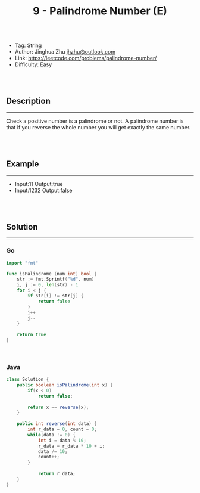 # <center>9 - Palindrome Number (E)</center> 



<br></br>

* Tag: String
* Author: Jinghua Zhu <jhzhu@outlook.com>
* Link: https://leetcode.com/problems/palindrome-number/
* Difficulty: Easy

<br></br>



## Description
----
Check a positive number is a palindrome or not. A palindrome number is that if you reverse the whole number you will get exactly the same number.

<br></br>



## Example
----
* Input:11 Output:true
* Input:1232 Output:false

<br></br>



## Solution
----
### Go

```go
import "fmt"

func isPalindrome (num int) bool {
    str := fmt.Sprintf("%d", num)
    i, j := 0, len(str) - 1
    for i < j {
        if str[i] != str[j] {
            return false
        }
        i++
        j--
    }
    
    return true
}
```

<br>


### Java
```java
class Solution {
    public boolean isPalindrome(int x) {
        if(x < 0)
            return false;
        
        return x == reverse(x);
    }
    
    public int reverse(int data) {
		int r_data = 0, count = 0;
		while(data != 0) {
			int i = data % 10;
			r_data = r_data * 10 + i;
			data /= 10;
			count++;
		}
		
		    return r_data;
	}
}
```